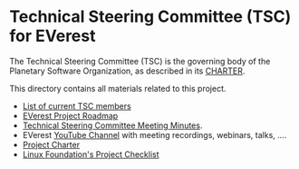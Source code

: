 # Technical Steering Committee (TSC) for EVerest

The Technical Steering Committee (TSC) is the governing body of the Planetary Software Organization, as described in its [CHARTER](CHARTER.md).

This directory contains all materials related to this project.

* [List of current TSC members](MEMEBERS.md)
* [EVerest Project Roadmap](ROADMAP.md)
* [Technical Steering Committee Meeting Minutes](meetings).
* EVerest [YouTube Channel](https://www.youtube.com/channel/UCF0Mt88gmn7Hbx2fvaQPE4A) with meeting recordings, webinars, talks, ....
* [Project Charter](CHARTER.md)
* [Linux Foundation's Project Checklist](CHECKLIST.md)
